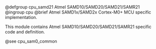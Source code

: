 @defgroup       cpu_samd21 Atmel SAMD10/SAMD20/SAMD21/SAMR21
@ingroup        cpu
@brief          Atmel SAMD1x/SAMD2x Cortex-M0+ MCU specific implementation.

This module contains Atmel SAMD10/SAMD20/SAMD21/SAMR21 specific code and definition.

@see    cpu_sam0_common
